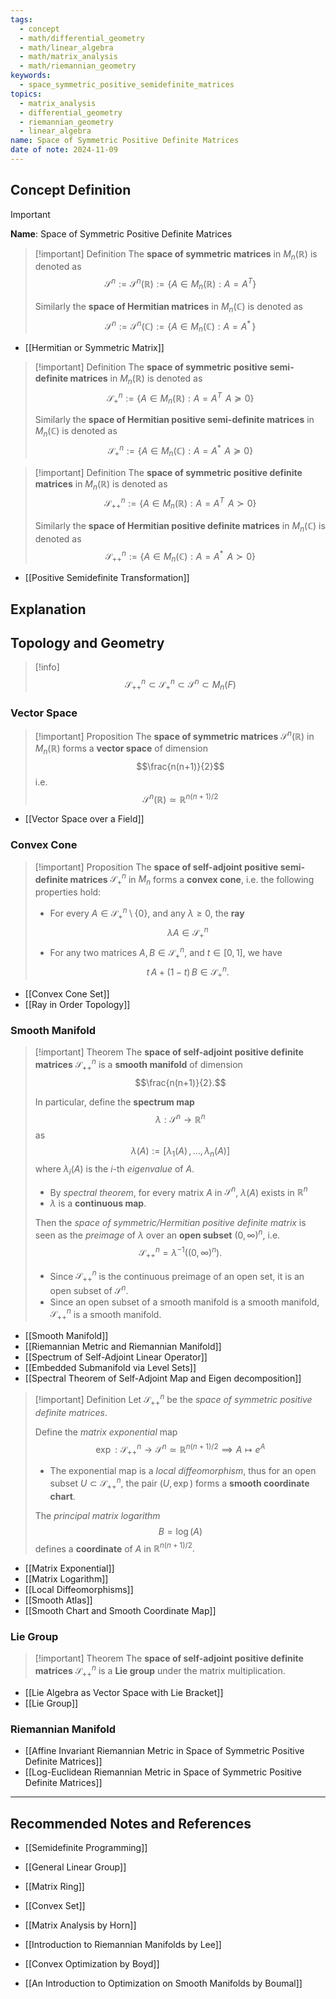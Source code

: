 ```yaml
---
tags:
  - concept
  - math/differential_geometry
  - math/linear_algebra
  - math/matrix_analysis
  - math/riemannian_geometry
keywords:
  - space_symmetric_positive_semidefinite_matrices
topics:
  - matrix_analysis
  - differential_geometry
  - riemannian_geometry
  - linear_algebra
name: Space of Symmetric Positive Definite Matrices
date of note: 2024-11-09
---
```


## Concept Definition

>[!important]
>**Name**:  Space of Symmetric Positive Definite Matrices

>[!important] Definition
>The **space of symmetric matrices** in $M_{n}(\mathbb{R})$  is denoted as
>$$
>\mathcal{S}^{n} := \mathcal{S}^{n}(\mathbb{R}) := \left\{ A \in M_{n}(\mathbb{R}): A = A^{T} \right\} 
>$$
>
>Similarly the **space of Hermitian matrices** in $M_{n}(\mathbb{C})$  is denoted as
>$$
>\mathcal{S}^{n}:= \mathcal{S}^{n}(\mathbb{C})  := \left\{ A \in M_{n}(\mathbb{C}): A = A^{*}\, \right\} 
>$$

- [[Hermitian or Symmetric Matrix]]


>[!important] Definition
>The **space of symmetric positive semi-definite matrices** in $M_{n}(\mathbb{R})$  is denoted as
>$$
>\mathcal{S}_{+}^{n} := \left\{ A \in M_{n}(\mathbb{R}): A = A^{T}\, \; A \succeq 0 \right\} 
>$$
>
>Similarly the **space of Hermitian positive semi-definite matrices** in $M_{n}(\mathbb{C})$  is denoted as
>$$
>\mathcal{S}_{+}^{n} := \left\{ A \in M_{n}(\mathbb{C}): A = A^{*}\, \; A \succeq 0 \right\} 
>$$

>[!important] Definition
>The **space of symmetric positive definite matrices** in $M_{n}(\mathbb{R})$  is denoted as
>$$
>\mathcal{S}_{++}^{n} := \left\{ A \in M_{n}(\mathbb{R}): A = A^{T}\, \; A \succ 0 \right\} 
>$$
>
>Similarly the **space of Hermitian positive definite matrices** in $M_{n}(\mathbb{C})$  is denoted as
>$$
>\mathcal{S}_{++}^{n} := \left\{ A \in M_{n}(\mathbb{C}): A = A^{*}\, \; A \succ 0 \right\} 
>$$


- [[Positive Semidefinite Transformation]]


## Explanation



## Topology and Geometry

>[!info]
>$$
>\mathcal{S}_{++}^{n} \subset \mathcal{S}_{+}^{n} \subset \mathcal{S}^{n} \subset M_{n}(F)
>$$

### Vector Space


>[!important] Proposition
>The **space of symmetric matrices** $\mathcal{S}^{n}(\mathbb{R})$  in $M_{n}(\mathbb{R})$ forms a **vector space** of dimension $$\frac{n(n+1)}{2}$$ i.e. $$\mathcal{S}^{n}(\mathbb{R}) \simeq \mathbb{R}^{n(n+1)/2}$$

- [[Vector Space over a Field]]

### Convex Cone

>[!important] Proposition
>The **space of self-adjoint positive semi-definite matrices** $\mathcal{S}_{+}^{n}$ in $M_{n}$ forms a **convex cone**, i.e. the following properties hold:
>- For every $A \in \mathcal{S}_{+}^{n} \setminus \{ 0 \}$,  and any $\lambda \ge 0$, the **ray** $$\lambda A \in \mathcal{S}_{+}^{n}$$
>- For any two matrices $A, B\in \mathcal{S}_{+}^{n}$, and $t\in [0,1]$, we have $$t\,A + (1-t)\,B \in \mathcal{S}_{+}^{n}.$$

- [[Convex Cone Set]]
- [[Ray in Order Topology]]

### Smooth Manifold

>[!important] Theorem
>The  **space of self-adjoint positive definite matrices** $\mathcal{S}_{++}^{n}$ is a **smooth manifold** of dimension $$\frac{n(n+1)}{2}.$$
>
>In particular, define the **spectrum map** $$\lambda: \mathcal{S}^{n} \to \mathbb{R}^{n}$$ as $$\lambda(A) := [\lambda_{1}(A) \,{,}\ldots{,}\,\lambda_{n}(A)]$$ where $\lambda_{i}(A)$ is the $i$-th *eigenvalue* of $A$.
>- By *spectral theorem*, for every matrix $A$ in $\mathcal{S}^{n}$, $\lambda(A)$ exists in $\mathbb{R}^{n}$
>- $\lambda$ is a **continuous map**.
>
>Then the *space of symmetric/Hermitian positive definite matrix* is seen as the *preimage* of $\lambda$ over an **open subset** $(0,\infty)^{n}$, i.e. $$\mathcal{S}_{++}^{n} = \lambda^{-1}((0,\infty)^{n}).$$
>- Since $\mathcal{S}^{n}_{++}$ is the continuous preimage of an open set, it is an open subset of $\mathcal{S}^{n}$. 
>- Since an open subset of a smooth manifold is a smooth manifold, $\mathcal{S}_{++}^{n}$ is a smooth manifold.

- [[Smooth Manifold]]
- [[Riemannian Metric and Riemannian Manifold]]
- [[Spectrum of Self-Adjoint Linear Operator]]
- [[Embedded Submanifold via Level Sets]]
- [[Spectral Theorem of Self-Adjoint Map and Eigen decomposition]]


>[!important] Definition
>Let $\mathcal{S}_{++}^{n}$ be the *space of symmetric positive definite matrices*. 
>
>Define the *matrix exponential* map  $$\exp: \mathcal{S}_{++}^{n} \to \mathcal{S}^{n} \simeq \mathbb{R}^{n(n+1)/2} \implies A \mapsto e^{A}$$ 
>- The exponential map is a *local diffeomorphism*, thus for an open subset $U \subset \mathcal{S}_{++}^{n}$, the pair $(U, \exp)$ forms a **smooth coordinate chart**. 
>
>The *principal matrix logarithm* $$B = \log(A)$$ defines a **coordinate** of $A$ in $\mathbb{R}^{n(n+1)/2}.$

- [[Matrix Exponential]]
- [[Matrix Logarithm]]
- [[Local Diffeomorphisms]]
- [[Smooth Atlas]]
- [[Smooth Chart and Smooth Coordinate Map]]

### Lie Group

>[!important] Theorem
>The  **space of self-adjoint positive definite matrices** $\mathcal{S}_{++}^{n}$ is a **Lie group** under the matrix multiplication.

- [[Lie Algebra as Vector Space with Lie Bracket]]
- [[Lie Group]]


### Riemannian Manifold


- [[Affine Invariant Riemannian Metric in Space of Symmetric Positive Definite Matrices]]
- [[Log-Euclidean Riemannian Metric in Space of Symmetric Positive Definite Matrices]]




-----------
##  Recommended Notes and References





- [[Semidefinite Programming]]

- [[General Linear Group]]
- [[Matrix Ring]]
- [[Convex Set]]


- [[Matrix Analysis by Horn]]
- [[Introduction to Riemannian Manifolds by Lee]]
- [[Convex Optimization by Boyd]]
- [[An Introduction to Optimization on Smooth Manifolds by Boumal]]